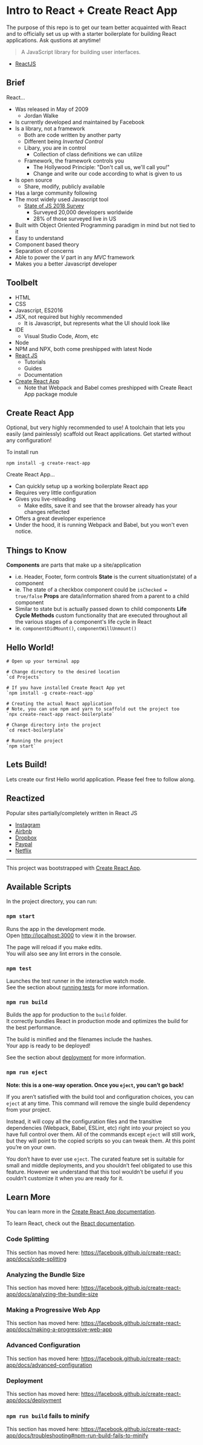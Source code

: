 # Intro to React + Create React App

The purpose of this repo is to get our team better acquainted with React and to officially set us up with a starter boilerplate for building React applications. Ask qustions at anytime!

> A JavaScript library for building user interfaces.
- [ReactJS](https://reactjs.org)


## Brief

React...
+ Was released in May of 2009
  - Jordan Walke
+ Is currently developed and maintained by Facebook
+ Is a library, not a framework
  - Both are code written by another party
  - Different being *Inverted Control*
  - Libary, you are in control
    - Collection of class definitions we can utilize
  - Framework, the framework controls you
    - The Hollywood Principle: "Don't call us, we'll call you!"
    - Change and write our code according to what is given to us
+ Is open source
  - Share, modify, publicly available
+ Has a large community following
+ The most widely used Javascript tool
  - [State of JS 2018 Survey](https://2018.stateofjs.com)
    - Surveyed 20,000 developers worldwide
    - 28% of those surveyed live in US
+ Built with Object Oriented Programming paradigm in mind but not tied to it
+ Easy to understand
+ Component based theory
+ Separation of concerns
+ Able to power the *V* part in any *MVC* framework
+ Makes you a better Javascript developer


## Toolbelt

+ HTML
+ CSS
+ Javascript, ES2016
+ JSX, not required but highly recommended
  - It is Javascript, but represents what the UI should look like
+ IDE
  - Visual Studio Code, Atom, etc
+ Node
+ NPM and NPX, both come preshipped with latest Node
+ [React JS](https://reactjs.org/)
  - Tutorials
  - Guides
  - Documentation
+ [Create React App](https://facebook.github.io/create-react-app/)
  - Note that Webpack and Babel comes preshipped with Create React App package module


## Create React App

Optional, but very highly recommended to use! A toolchain that lets you easily (and painlessly) scaffold out React applications. Get started without any configuration!

To install run
```
npm install -g create-react-app
```

Create React App...
+ Can quickly setup up a working boilerplate React app
+ Requires very little configuration
+ Gives you live-reloading
  - Make edits, save it and see that the browser already has your changes reflected
+ Offers a great developer experience
+ Under the hood, it is running Webpack and Babel, but you won't even notice.


## Things to Know

**Components** are parts that make up a site/application
  - i.e. Header, Footer, form controls
**State** is the current situation(state) of a component
  - ie. The state of a checkbox component could be `isChecked = true/false`
**Props** are data/information shared from a parent to a child component
  - Similar to state but is actually passed down to child components
**Life Cycle Methods** custom functionality that are executed throughout all the various stages of a component's life cycle in React
  - ie. `componentDidMount()`, `componentWillUnmount()`


## Hello World!

```
# Open up your terminal app

# Change directory to the desired location
`cd Projects`

# If you have installed Create React App yet
`npm install -g create-react-app`

# Creating the actual React application
# Note, you can use npm and yarn to scaffold out the project too
`npx create-react-app react-boilerplate`

# Change directory into the project
`cd react-boilerplate`

# Running the project
`npm start`

```


## Lets Build!

Lets create our first Hello world application. Please feel free to follow along.


## Reactized

Popular sites partially/completely written in React JS
- [Instagram](https://www.instagram.com/)
- [Airbnb](https://www.airbnb.com/)
- [Dropbox](https://www.dropbox.com/)
- [Paypal](https://www.paypal.com/)
- [Netflix](https://www.netflix.com/)



***



This project was bootstrapped with [Create React App](https://github.com/facebook/create-react-app).

## Available Scripts

In the project directory, you can run:

### `npm start`

Runs the app in the development mode.<br>
Open [http://localhost:3000](http://localhost:3000) to view it in the browser.

The page will reload if you make edits.<br>
You will also see any lint errors in the console.

### `npm test`

Launches the test runner in the interactive watch mode.<br>
See the section about [running tests](https://facebook.github.io/create-react-app/docs/running-tests) for more information.

### `npm run build`

Builds the app for production to the `build` folder.<br>
It correctly bundles React in production mode and optimizes the build for the best performance.

The build is minified and the filenames include the hashes.<br>
Your app is ready to be deployed!

See the section about [deployment](https://facebook.github.io/create-react-app/docs/deployment) for more information.

### `npm run eject`

**Note: this is a one-way operation. Once you `eject`, you can’t go back!**

If you aren’t satisfied with the build tool and configuration choices, you can `eject` at any time. This command will remove the single build dependency from your project.

Instead, it will copy all the configuration files and the transitive dependencies (Webpack, Babel, ESLint, etc) right into your project so you have full control over them. All of the commands except `eject` will still work, but they will point to the copied scripts so you can tweak them. At this point you’re on your own.

You don’t have to ever use `eject`. The curated feature set is suitable for small and middle deployments, and you shouldn’t feel obligated to use this feature. However we understand that this tool wouldn’t be useful if you couldn’t customize it when you are ready for it.

## Learn More

You can learn more in the [Create React App documentation](https://facebook.github.io/create-react-app/docs/getting-started).

To learn React, check out the [React documentation](https://reactjs.org/).

### Code Splitting

This section has moved here: https://facebook.github.io/create-react-app/docs/code-splitting

### Analyzing the Bundle Size

This section has moved here: https://facebook.github.io/create-react-app/docs/analyzing-the-bundle-size

### Making a Progressive Web App

This section has moved here: https://facebook.github.io/create-react-app/docs/making-a-progressive-web-app

### Advanced Configuration

This section has moved here: https://facebook.github.io/create-react-app/docs/advanced-configuration

### Deployment

This section has moved here: https://facebook.github.io/create-react-app/docs/deployment

### `npm run build` fails to minify



This section has moved here: https://facebook.github.io/create-react-app/docs/troubleshooting#npm-run-build-fails-to-minify